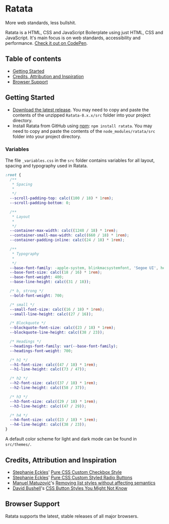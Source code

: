 # Ratata

More web standards, less bullshit.

Ratata is a HTML, CSS and JavaScript Boilerplate using just HTML, CSS and JavaScript. It's main focus is on web standards, accessibility and performance. [Check it out on CodePen](https://codepen.io/deoostfrees/pen/XWGWbEy).

## Table of contents

- [Getting Started](#getting-started)
- [Credits, Attribution and Inspiration](#credits-attribution-and-inspiration)
- [Browser Support](#browser-support)

## Getting Started

- [Download the latest release](https://github.com/deoostfrees/Ratata/releases). You may need to copy and paste the contents of the unzipped `Ratata-0.x.x/src` folder into your project directory.
- Install Ratata from GitHub using [npm](https://www.npmjs.com): `npm install ratata`. You may need to copy and paste the contents of the `node_modules/ratata/src` folder into your project directory.

### Variables

The file `_variables.css` in the `src` folder contains variables for all layout, spacing and typography used in Ratata.

```css
:root {
  /**
   * Spacing
   *
   */
  --scroll-padding-top: calc((100 / 18) * 1rem);
  --scroll-padding-bottom: 0;

  /**
   * Layout
   *
   */
  --container-max-width: calc((1248 / 18) * 1rem);
  --container-small-max-width: calc((660 / 18) * 1rem);
  --container-padding-inline: calc((24 / 18) * 1rem);

  /**
   * Typography
   *
   */
  --base-font-family: -apple-system, blinkmacsystemfont, 'Segoe UI', helvetica, arial, sans-serif;
  --base-font-size: calc((18 / 16) * 1rem);
  --base-font-weight: 400;
  --base-line-height: calc((31 / 18));

  /* b, strong */
  --bold-font-weight: 700;

  /* small */
  --small-font-size: calc((16 / 18) * 1rem);
  --small-line-height: calc((27 / 16));

  /* Blockquote */
  --blockquote-font-size: calc((23 / 18) * 1rem);
  --blockquote-line-height: calc((38 / 23));

  /* Headings */
  --headings-font-family: var(--base-font-family);
  --headings-font-weight: 700;

  /* h1 */
  --h1-font-size: calc((47 / 18) * 1rem);
  --h1-line-height: calc((73 / 47));

  /* h2 */
  --h2-font-size: calc((37 / 18) * 1rem);
  --h2-line-height: calc((58 / 37));

  /* h3 */
  --h3-font-size: calc((29 / 18) * 1rem);
  --h3-line-height: calc((47 / 29));

  /* h4 */
  --h4-font-size: calc((23 / 18) * 1rem);
  --h4-line-height: calc((38 / 23));
}
```

A default color scheme for light and dark mode can be found in `src/themes/`.

## Credits, Attribution and Inspiration

- [Stephanie Eckles](https://thinkdobecreate.com)' [Pure CSS Custom Checkbox Style](https://moderncss.dev/pure-css-custom-checkbox-style/)
- [Stephanie Eckles](https://thinkdobecreate.com)' [Pure CSS Custom Styled Radio Buttons](https://moderncss.dev/pure-css-custom-styled-radio-buttons/)
- [Manuel Matuzović](https://matuzo.at)'s [Removing list styles without affecting semantics](https://matuzo.at/blog/2023/removing-list-styles-without-affecting-semantics)
- [David Bushell](https://dbushell.com)'s [CSS Button Styles You Might Not Know](https://dbushell.com/2024/03/10/css-button-styles-you-might-not-know/)

## Browser Support

Ratata supports the latest, stable releases of all major browsers.
